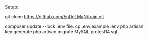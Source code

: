 Setup:

git clone https://github.com/EnDeLMaN/train.git

composer update --lock
 .env file:
 cp .env.example .env
 php artisan key:generate
 php artisan migrate
  MySQL  protest14.sql
